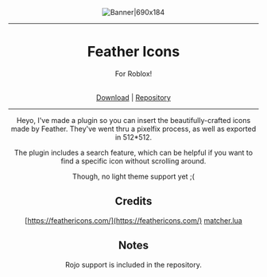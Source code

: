 <div align="center">

![Banner|690x184](https://doy2mn9upadnk.cloudfront.net/uploads/default/original/4X/3/7/5/37504549b9a0c08a05e95f8d6a737119bb7d5f23.png) 
<hr>
<h1>Feather Icons</h1>
<p>For Roblox!</p>
<br>
<a href="https://www.roblox.com/library/6521598582/Feather-icons">Download</a> | <a href="https://github.com/va1kio/feather-roblox">Repository</a>
<hr>

Heyo, I've made a plugin so you can insert the beautifully-crafted icons made by Feather. They've went thru a pixelfix process, as well as exported in 512*512.

The plugin includes a search feature, which can be helpful if you want to find a specific icon without scrolling around.

Though, no light theme support yet ;(

<h2> Credits</h2>

[https://feathericons.com/](https://feathericons.com/)
[matcher.lua](https://github.com/rgieseke/textredux/blob/master/util/matcher.lua)

<h2>Notes</h2>
Rojo support is included in the repository.

</div>